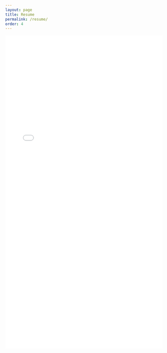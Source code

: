 ```yaml
---
layout: page
title: Resume
permalink: /resume/
order: 4
---
```



<iframe src="/resume.pdf" width="100%" height="1000pt" style="border:none;"></iframe>
